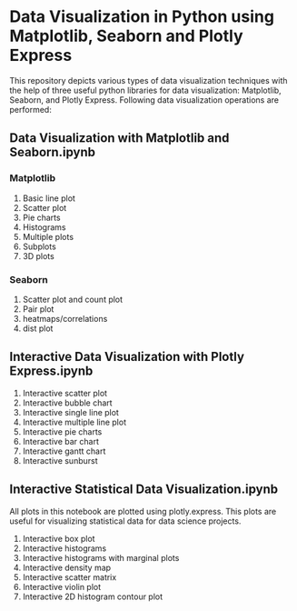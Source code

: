 # Data Visualization in Python using Matplotlib, Seaborn and Plotly Express

This repository depicts various types of data visualization techniques with the help of three useful python libraries for data visualization: Matplotlib, Seaborn, and Plotly Express. Following data visualization operations are performed:

## Data Visualization with Matplotlib and Seaborn.ipynb
### Matplotlib
1. Basic line plot
2. Scatter plot
3. Pie charts
4. Histograms
5. Multiple plots
6. Subplots
7. 3D plots
### Seaborn
1. Scatter plot and count plot
2. Pair plot
3. heatmaps/correlations
4. dist plot

## Interactive Data Visualization with Plotly Express.ipynb
1. Interactive scatter plot
2. Interactive bubble chart
3. Interactive single line plot
4. Interactive multiple line plot
5. Interactive pie charts
6. Interactive bar chart
7. Interactive gantt chart
8. Interactive sunburst

## Interactive Statistical Data Visualization.ipynb
All plots in this notebook are plotted using plotly.express. This plots are useful for visualizing statistical data for data science projects.

1. Interactive box plot
2. Interactive histograms
3. Interactive histograms with marginal plots
4. Interactive density map
5. Interactive scatter matrix
6. Interactive violin plot
7. Interactive 2D histogram contour plot
